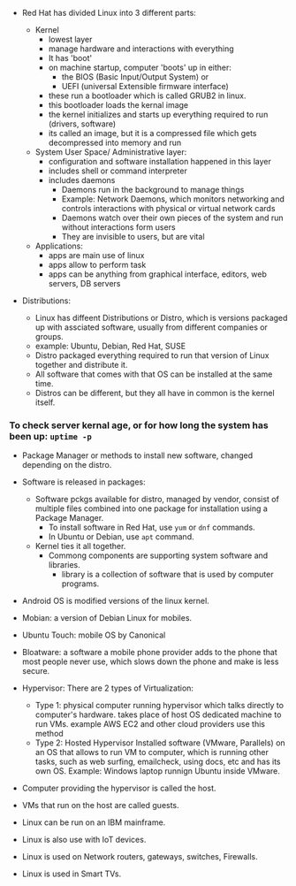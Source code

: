 - Red Hat has divided Linux into 3 different parts:
  - Kernel
    - lowest layer
    - manage hardware and interactions with everything
    - It has 'boot'
    - on machine startup, computer 'boots' up in either:
      - the BIOS (Basic Input/Output System) or
      - UEFI (universal Extensible firmware interface)
    - these run a bootloader which is called GRUB2 in linux.
    - this bootloader loads the kernal image
    - the kernel initializes and starts up everything required to run (drivers, software)
    - its called an image, but it is a compressed file which gets decompressed into memory and run 
  - System User Space/ Administrative layer:
    - configuration and software installation happened in this layer
    - includes shell or command interpreter
    - includes daemons
      - Daemons run in the background to manage things
      - Example: Network Daemons, which monitors networking and controls interactions with physical or virtual network cards
      - Daemons watch over their own pieces of the system and run without interactions form users
      - They are invisible to users, but are vital
  - Applications:
    - apps are main use of linux
    - apps allow to perform task
    - apps can be anything from graphical interface, editors, web servers, DB servers

- Distributions:
  - Linux has diffeent Distributions or Distro, which is versions packaged up with assciated software, usually from different companies or groups.
  - example: Ubuntu, Debian, Red Hat, SUSE
  - Distro packaged everything required to run that version of Linux together and distribute it.
  - All software that comes with that OS can be installed at the same time.
  - Distros can be different, but they all have in common is the kernel itself.

### To check server kernal age, or for how long the system has been up: ```uptime -p```

- Package Manager or methods to install new software, changed depending on the distro.
- Software is released in packages:
  - Software pckgs available for distro, managed by vendor, consist of multiple files combined into one package for installation using a Package Manager.
    - To install software in Red Hat, use ```yum``` or ```dnf``` commands.
    - In Ubuntu or Debian, use ```apt``` command.
  - Kernel ties it all together.
    - Commong components are supporting system software and libraries.
      - library is a collection of software that is used by computer programs.

- Android OS is modified versions of the linux kernel.
- Mobian: a version of Debian Linux for mobiles.
- Ubuntu Touch: mobile OS by Canonical

- Bloatware: a software a mobile phone provider adds to the phone that most people never use, which slows down the phone and make is less secure.

- Hypervisor: There are 2 types of Virtualization:
  - Type 1: physical computer running hypervisor which talks directly to computer's hardware.
            takes place of host OS
            dedicated machine to run VMs.
            example AWS EC2 and other cloud providers use this method
  - Type 2: Hosted Hypervisor
            Installed software (VMware, Parallels) on an OS that allows to run VM to computer,
            which is running other tasks, such as web surfing, emailcheck, using docs, etc and has its own OS.
            Example: Windows laptop runnign Ubuntu inside VMware.

- Computer providing the hypervisor is called the host.
- VMs that run on the host are called guests.

- Linux can be run on an IBM mainframe.
- Linux is also use with IoT devices.
- Linux is used on Network routers, gateways, switches, Firewalls.
- Linux is used in Smart TVs.
